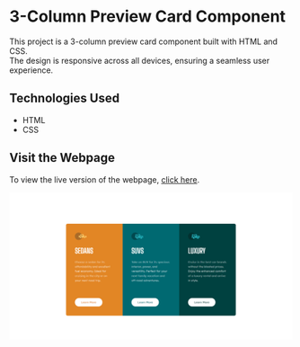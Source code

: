 # 3-Column Preview Card Component

This project is a 3-column preview card component built with HTML and CSS.<br>
The design is responsive across all devices, ensuring a seamless user experience.

## Technologies Used

- HTML
- CSS

## Visit the Webpage

To view the live version of the webpage, [click here]().

![3-column preview card component](./3-Column%20Preview%20Card%20Component.png)